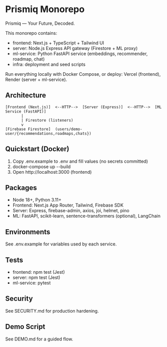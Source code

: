 # Prismiq Monorepo

Prismiq — Your Future, Decoded.

This monorepo contains:
- frontend: Next.js + TypeScript + Tailwind UI
- server: Node.js Express API gateway (Firestore + ML proxy)
- ml-service: Python FastAPI service (embeddings, recommender, roadmap, chat)
- infra: deployment and seed scripts

Run everything locally with Docker Compose, or deploy: Vercel (frontend), Render (server + ml-service).

## Architecture

```
[Frontend (Next.js)]  <--HTTP-->  [Server (Express)]  <--HTTP-->  [ML Service (FastAPI)]
       |                                              
       | Firestore (listeners)                         
       v                                              
[Firebase Firestore]  (users/demo-user/{recommendations,roadmaps,chats})
```

## Quickstart (Docker)
1. Copy .env.example to .env and fill values (no secrets committed)
2. docker-compose up --build
3. Open http://localhost:3000 (frontend)

## Packages
- Node 18+, Python 3.11+
- Frontend: Next.js App Router, Tailwind, Firebase SDK
- Server: Express, firebase-admin, axios, joi, helmet, pino
- ML: FastAPI, scikit-learn, sentence-transformers (optional), LangChain

## Environments
See .env.example for variables used by each service.

## Tests
- frontend: npm test (Jest)
- server: npm test (Jest)
- ml-service: pytest

## Security
See SECURITY.md for production hardening.

## Demo Script
See DEMO.md for a guided flow.
